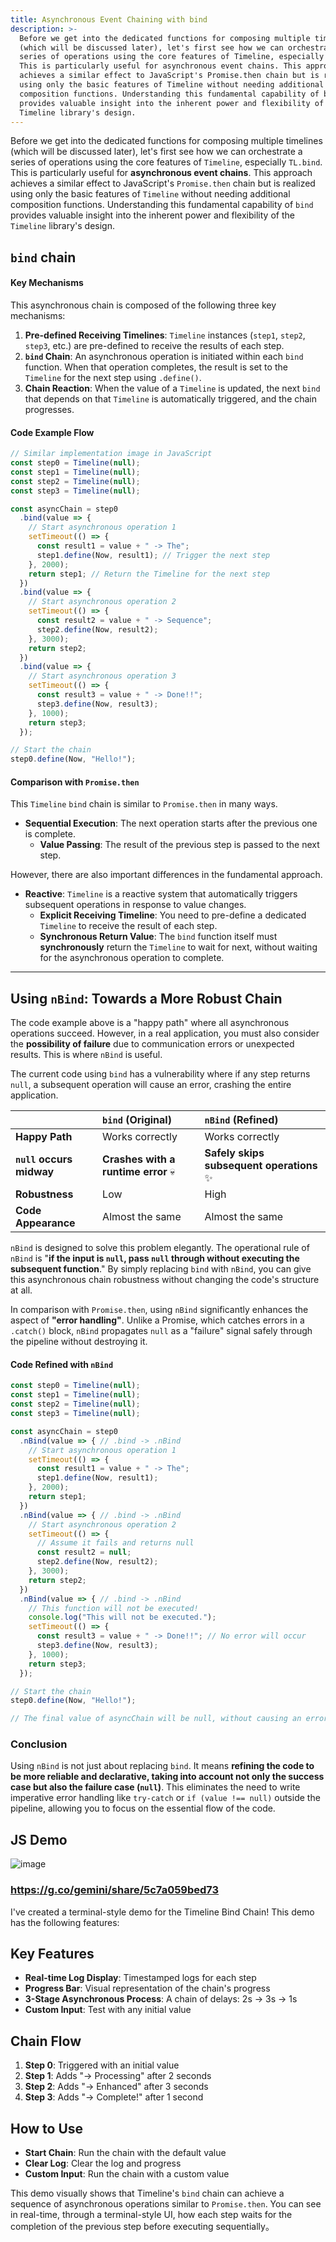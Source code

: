 ```yaml
---
title: Asynchronous Event Chaining with bind
description: >-
  Before we get into the dedicated functions for composing multiple timelines
  (which will be discussed later), let's first see how we can orchestrate a
  series of operations using the core features of Timeline, especially TL.bind.
  This is particularly useful for asynchronous event chains. This approach
  achieves a similar effect to JavaScript's Promise.then chain but is realized
  using only the basic features of Timeline without needing additional
  composition functions. Understanding this fundamental capability of bind
  provides valuable insight into the inherent power and flexibility of the
  Timeline library's design.
---
```

Before we get into the dedicated functions for composing multiple timelines (which will be discussed later), let's first see how we can orchestrate a series of operations using the core features of `Timeline`, especially `TL.bind`. This is particularly useful for **asynchronous event chains**. This approach achieves a similar effect to JavaScript's `Promise.then` chain but is realized using only the basic features of `Timeline` without needing additional composition functions. Understanding this fundamental capability of `bind` provides valuable insight into the inherent power and flexibility of the `Timeline` library's design.

## `bind` chain

#### Key Mechanisms

This asynchronous chain is composed of the following three key mechanisms:

1.  **Pre-defined Receiving Timelines**: `Timeline` instances (`step1`, `step2`, `step3`, etc.) are pre-defined to receive the results of each step.
2.  **`bind` Chain**: An asynchronous operation is initiated within each `bind` function. When that operation completes, the result is set to the `Timeline` for the next step using `.define()`.
3.  **Chain Reaction**: When the value of a `Timeline` is updated, the next `bind` that depends on that `Timeline` is automatically triggered, and the chain progresses.

#### Code Example Flow

```javascript
// Similar implementation image in JavaScript
const step0 = Timeline(null);
const step1 = Timeline(null);
const step2 = Timeline(null);
const step3 = Timeline(null);

const asyncChain = step0
  .bind(value => {
    // Start asynchronous operation 1
    setTimeout(() => {
      const result1 = value + " -> The";
      step1.define(Now, result1); // Trigger the next step
    }, 2000);
    return step1; // Return the Timeline for the next step
  })
  .bind(value => {
    // Start asynchronous operation 2
    setTimeout(() => {
      const result2 = value + " -> Sequence";
      step2.define(Now, result2);
    }, 3000);
    return step2;
  })
  .bind(value => {
    // Start asynchronous operation 3
    setTimeout(() => {
      const result3 = value + " -> Done!!";
      step3.define(Now, result3);
    }, 1000);
    return step3;
  });

// Start the chain
step0.define(Now, "Hello!");
```

#### Comparison with `Promise.then`

This `Timeline` `bind` chain is similar to `Promise.then` in many ways.

* **Sequential Execution**: The next operation starts after the previous one is complete.
  * **Value Passing**: The result of the previous step is passed to the next step.

However, there are also important differences in the fundamental approach.

* **Reactive**: `Timeline` is a reactive system that automatically triggers subsequent operations in response to value changes.
  * **Explicit Receiving Timeline**: You need to pre-define a dedicated `Timeline` to receive the result of each step.
  * **Synchronous Return Value**: The `bind` function itself must **synchronously** return the `Timeline` to wait for next, without waiting for the asynchronous operation to complete.

-----

## Using `nBind`: Towards a More Robust Chain

The code example above is a "happy path" where all asynchronous operations succeed. However, in a real application, you must also consider the **possibility of failure** due to communication errors or unexpected results. This is where `nBind` is useful.

The current code using `bind` has a vulnerability where if any step returns `null`, a subsequent operation will cause an error, crashing the entire application.

| | `bind` (Original) | `nBind` (Refined) |
| :--- | :--- | :--- |
| **Happy Path** | Works correctly | Works correctly |
| **`null` occurs midway** | **Crashes with a runtime error** 💀 | **Safely skips subsequent operations** ✨ |
| **Robustness** | Low | High |
| **Code Appearance** | Almost the same | Almost the same |

`nBind` is designed to solve this problem elegantly. The operational rule of `nBind` is "**if the input is `null`, pass `null` through without executing the subsequent function**." By simply replacing `bind` with `nBind`, you can give this asynchronous chain robustness without changing the code's structure at all.

In comparison with `Promise.then`, using `nBind` significantly enhances the aspect of **"error handling"**. Unlike a Promise, which catches errors in a `.catch()` block, `nBind` propagates `null` as a "failure" signal safely through the pipeline without destroying it.

#### Code Refined with `nBind`

```javascript
const step0 = Timeline(null);
const step1 = Timeline(null);
const step2 = Timeline(null);
const step3 = Timeline(null);

const asyncChain = step0
  .nBind(value => { // .bind -> .nBind
    // Start asynchronous operation 1
    setTimeout(() => {
      const result1 = value + " -> The";
      step1.define(Now, result1);
    }, 2000);
    return step1;
  })
  .nBind(value => { // .bind -> .nBind
    // Start asynchronous operation 2
    setTimeout(() => {
      // Assume it fails and returns null
      const result2 = null;
      step2.define(Now, result2);
    }, 3000);
    return step2;
  })
  .nBind(value => { // .bind -> .nBind
    // This function will not be executed!
    console.log("This will not be executed.");
    setTimeout(() => {
      const result3 = value + " -> Done!!"; // No error will occur
      step3.define(Now, result3);
    }, 1000);
    return step3;
  });

// Start the chain
step0.define(Now, "Hello!");

// The final value of asyncChain will be null, without causing an error
```

### Conclusion

Using `nBind` is not just about replacing `bind`. It means **refining the code to be more reliable and declarative, taking into account not only the success case but also the failure case (`null`)**. This eliminates the need to write imperative error handling like `try-catch` or `if (value !== null)` outside the pipeline, allowing you to focus on the essential flow of the code.

## JS Demo

![image](https://raw.githubusercontent.com/ken-okabe/web-images5/main/img_1750968115971.png)

### https://g.co/gemini/share/5c7a059bed73

I've created a terminal-style demo for the Timeline Bind Chain! This demo has the following features:

## Key Features

- **Real-time Log Display**: Timestamped logs for each step
- **Progress Bar**: Visual representation of the chain's progress
- **3-Stage Asynchronous Process**: A chain of delays: 2s → 3s → 1s
- **Custom Input**: Test with any initial value

## Chain Flow

1. **Step 0**: Triggered with an initial value
2. **Step 1**: Adds "→ Processing" after 2 seconds
3. **Step 2**: Adds "→ Enhanced" after 3 seconds  
4. **Step 3**: Adds "→ Complete!" after 1 second

## How to Use

- **Start Chain**: Run the chain with the default value
- **Clear Log**: Clear the log and progress
- **Custom Input**: Run the chain with a custom value

This demo visually shows that Timeline's `bind` chain can achieve a sequence of asynchronous operations similar to `Promise.then`. You can see in real-time, through a terminal-style UI, how each step waits for the completion of the previous step before executing sequentially。
